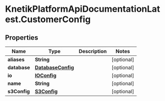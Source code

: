 # KnetikPlatformApiDocumentationLatest.CustomerConfig

## Properties
Name | Type | Description | Notes
------------ | ------------- | ------------- | -------------
**aliases** | **String** |  | [optional] 
**database** | [**DatabaseConfig**](DatabaseConfig.md) |  | [optional] 
**io** | [**IOConfig**](IOConfig.md) |  | [optional] 
**name** | **String** |  | [optional] 
**s3Config** | [**S3Config**](S3Config.md) |  | [optional] 


